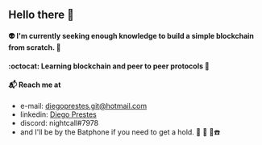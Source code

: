 ## Hello there 👾

#### :alien: I'm currently seeking enough knowledge to build a simple blockchain from scratch. 🤔

#### :octocat: Learning blockchain and peer to peer protocols 🧠

#### :mailbox_with_mail: Reach me at

- e-mail: <diegoprestes.git@hotmail.com>
- linkedin: [Diego Prestes](https://www.linkedin.com/in/diegoprestesgit/)
- discord: nightcall#7978
- and I'll be by the Batphone if you need to get a hold. :movie_camera: :vhs: 🦇☎️
